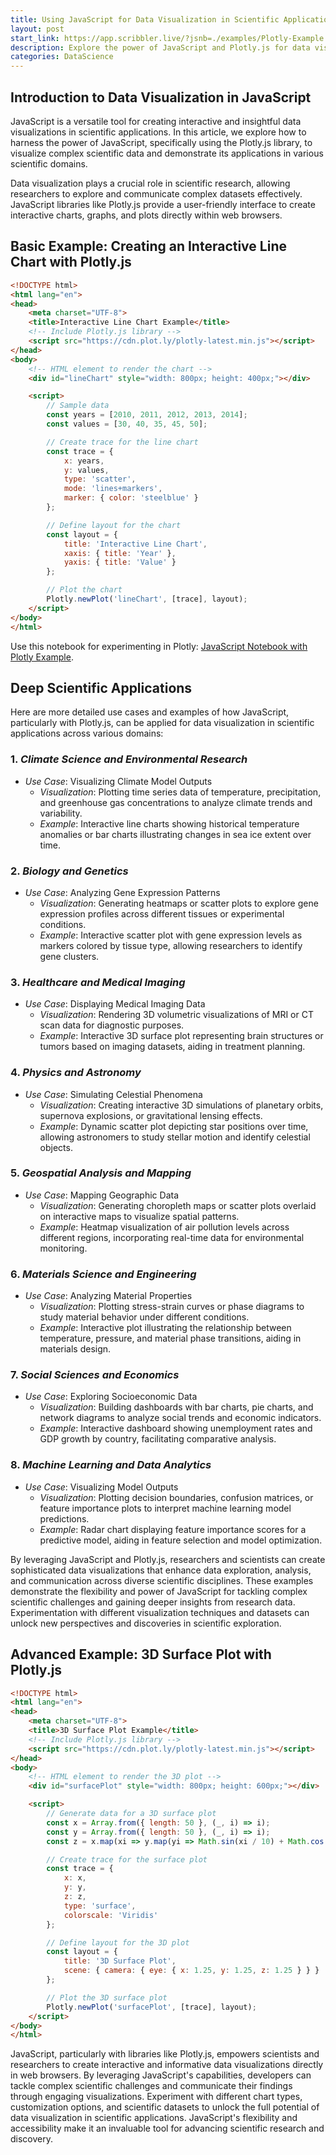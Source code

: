 ```yaml
---
title: Using JavaScript for Data Visualization in Scientific Applications
layout: post
start_link: https://app.scribbler.live/?jsnb=./examples/Plotly-Example.jsnb
description: Explore the power of JavaScript and Plotly.js for data visualization in scientific research, showcasing interactive examples across climate science, genetics, healthcare, astronomy, and more.
categories: DataScience
---
```

## Introduction to Data Visualization in JavaScript
JavaScript is a versatile tool for creating interactive and insightful data visualizations in scientific applications. In this article, we explore how to harness the power of JavaScript, specifically using the Plotly.js library, to visualize complex scientific data and demonstrate its applications in various scientific domains.

Data visualization plays a crucial role in scientific research, allowing researchers to explore and communicate complex datasets effectively. JavaScript libraries like Plotly.js provide a user-friendly interface to create interactive charts, graphs, and plots directly within web browsers.

## Basic Example: Creating an Interactive Line Chart with Plotly.js

```html
<!DOCTYPE html>
<html lang="en">
<head>
    <meta charset="UTF-8">
    <title>Interactive Line Chart Example</title>
    <!-- Include Plotly.js library -->
    <script src="https://cdn.plot.ly/plotly-latest.min.js"></script>
</head>
<body>
    <!-- HTML element to render the chart -->
    <div id="lineChart" style="width: 800px; height: 400px;"></div>

    <script>
        // Sample data
        const years = [2010, 2011, 2012, 2013, 2014];
        const values = [30, 40, 35, 45, 50];

        // Create trace for the line chart
        const trace = {
            x: years,
            y: values,
            type: 'scatter',
            mode: 'lines+markers',
            marker: { color: 'steelblue' }
        };

        // Define layout for the chart
        const layout = {
            title: 'Interactive Line Chart',
            xaxis: { title: 'Year' },
            yaxis: { title: 'Value' }
        };

        // Plot the chart
        Plotly.newPlot('lineChart', [trace], layout);
    </script>
</body>
</html>
```

Use this notebook for experimenting in Plotly: [JavaScript Notebook with Plotly Example](https://app.scribbler.live/?jsnb=./examples/Plotly-Example.jsnb).

## Deep Scientific Applications

Here are more detailed use cases and examples of how JavaScript, particularly with Plotly.js, can be applied for data visualization in scientific applications across various domains:

### 1. *Climate Science and Environmental Research*
- *Use Case*: Visualizing Climate Model Outputs
  - *Visualization*: Plotting time series data of temperature, precipitation, and greenhouse gas concentrations to analyze climate trends and variability.
  - *Example*: Interactive line charts showing historical temperature anomalies or bar charts illustrating changes in sea ice extent over time.

### 2. *Biology and Genetics*
- *Use Case*: Analyzing Gene Expression Patterns
  - *Visualization*: Generating heatmaps or scatter plots to explore gene expression profiles across different tissues or experimental conditions.
  - *Example*: Interactive scatter plot with gene expression levels as markers colored by tissue type, allowing researchers to identify gene clusters.

### 3. *Healthcare and Medical Imaging*
- *Use Case*: Displaying Medical Imaging Data
  - *Visualization*: Rendering 3D volumetric visualizations of MRI or CT scan data for diagnostic purposes.
  - *Example*: Interactive 3D surface plot representing brain structures or tumors based on imaging datasets, aiding in treatment planning.

### 4. *Physics and Astronomy*
- *Use Case*: Simulating Celestial Phenomena
  - *Visualization*: Creating interactive 3D simulations of planetary orbits, supernova explosions, or gravitational lensing effects.
  - *Example*: Dynamic scatter plot depicting star positions over time, allowing astronomers to study stellar motion and identify celestial objects.

### 5. *Geospatial Analysis and Mapping*
- *Use Case*: Mapping Geographic Data
  - *Visualization*: Generating choropleth maps or scatter plots overlaid on interactive maps to visualize spatial patterns.
  - *Example*: Heatmap visualization of air pollution levels across different regions, incorporating real-time data for environmental monitoring.

### 6. *Materials Science and Engineering*
- *Use Case*: Analyzing Material Properties
  - *Visualization*: Plotting stress-strain curves or phase diagrams to study material behavior under different conditions.
  - *Example*: Interactive plot illustrating the relationship between temperature, pressure, and material phase transitions, aiding in materials design.

### 7. *Social Sciences and Economics*
- *Use Case*: Exploring Socioeconomic Data
  - *Visualization*: Building dashboards with bar charts, pie charts, and network diagrams to analyze social trends and economic indicators.
  - *Example*: Interactive dashboard showing unemployment rates and GDP growth by country, facilitating comparative analysis.

### 8. *Machine Learning and Data Analytics*
- *Use Case*: Visualizing Model Outputs
  - *Visualization*: Plotting decision boundaries, confusion matrices, or feature importance plots to interpret machine learning model predictions.
  - *Example*: Radar chart displaying feature importance scores for a predictive model, aiding in feature selection and model optimization.

By leveraging JavaScript and Plotly.js, researchers and scientists can create sophisticated data visualizations that enhance data exploration, analysis, and communication across diverse scientific disciplines. These examples demonstrate the flexibility and power of JavaScript for tackling complex scientific challenges and gaining deeper insights from research data. Experimentation with different visualization techniques and datasets can unlock new perspectives and discoveries in scientific exploration.

## Advanced Example: 3D Surface Plot with Plotly.js

```html
<!DOCTYPE html>
<html lang="en">
<head>
    <meta charset="UTF-8">
    <title>3D Surface Plot Example</title>
    <!-- Include Plotly.js library -->
    <script src="https://cdn.plot.ly/plotly-latest.min.js"></script>
</head>
<body>
    <!-- HTML element to render the 3D plot -->
    <div id="surfacePlot" style="width: 800px; height: 600px;"></div>

    <script>
        // Generate data for a 3D surface plot
        const x = Array.from({ length: 50 }, (_, i) => i);
        const y = Array.from({ length: 50 }, (_, i) => i);
        const z = x.map(xi => y.map(yi => Math.sin(xi / 10) + Math.cos(yi / 10)));

        // Create trace for the surface plot
        const trace = {
            x: x,
            y: y,
            z: z,
            type: 'surface',
            colorscale: 'Viridis'
        };

        // Define layout for the 3D plot
        const layout = {
            title: '3D Surface Plot',
            scene: { camera: { eye: { x: 1.25, y: 1.25, z: 1.25 } } }
        };

        // Plot the 3D surface plot
        Plotly.newPlot('surfacePlot', [trace], layout);
    </script>
</body>
</html>
```

JavaScript, particularly with libraries like Plotly.js, empowers scientists and researchers to create interactive and informative data visualizations directly in web browsers. By leveraging JavaScript's capabilities, developers can tackle complex scientific challenges and communicate their findings through engaging visualizations. Experiment with different chart types, customization options, and scientific datasets to unlock the full potential of data visualization in scientific applications. JavaScript's flexibility and accessibility make it an invaluable tool for advancing scientific research and discovery.
